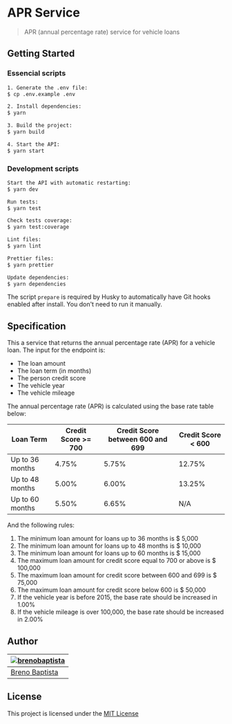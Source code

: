 # APR Service

> APR (annual percentage rate) service for vehicle loans

## Getting Started

### Essencial scripts

```sh
1. Generate the .env file:
$ cp .env.example .env

2. Install dependencies:
$ yarn

3. Build the project:
$ yarn build

4. Start the API:
$ yarn start
```

### Development scripts

```sh
Start the API with automatic restarting:
$ yarn dev

Run tests:
$ yarn test

Check tests coverage:
$ yarn test:coverage

Lint files:
$ yarn lint

Prettier files:
$ yarn prettier

Update dependencies:
$ yarn dependencies
```

The script `prepare` is required by Husky to automatically have Git hooks enabled after install. You don't need to run it manually.

## Specification

This a service that returns the annual percentage rate (APR) for a vehicle loan. The input for the endpoint is:

- The loan amount
- The loan term (in months)
- The person credit score
- The vehicle year
- The vehicle mileage

The annual percentage rate (APR) is calculated using the base rate table below:

| Loan Term       | Credit Score >= 700 | Credit Score between 600 and 699 | Credit Score < 600 |
| --------------- | ------------------- | -------------------------------- | ------------------ |
| Up to 36 months | 4.75%               | 5.75%                            | 12.75%             |
| Up to 48 months | 5.00%               | 6.00%                            | 13.25%             |
| Up to 60 months | 5.50%               | 6.65%                            | N/A                |

And the following rules:

1. The minimum loan amount for loans up to 36 months is $ 5,000
2. The minimum loan amount for loans up to 48 months is $ 10,000
3. The minimum loan amount for loans up to 60 months is $ 15,000
4. The maximum loan amount for credit score equal to 700 or above is $ 100,000
5. The maximum loan amount for credit score between 600 and 699 is $ 75,000
6. The maximum loan amount for credit score below 600 is $ 50,000
7. If the vehicle year is before 2015, the base rate should be increased in 1.00%
8. If the vehicle mileage is over 100,000, the base rate should be increased in 2.00%

## Author

| [![brenobaptista](https://avatars1.githubusercontent.com/u/47641641?s=120&v=4)](https://github.com/brenobaptista) |
| ----------------------------------------------------------------------------------------------------------------- |
| [Breno Baptista](https://github.com/brenobaptista)                                                                |

## License

This project is licensed under the [MIT License](/LICENSE)
